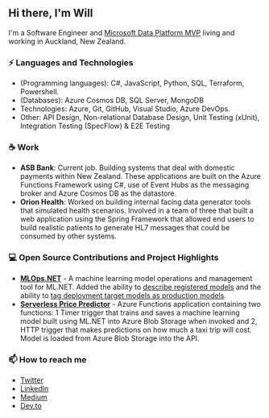 ## Hi there, I'm Will

I'm a Software Engineer and [Microsoft Data Platform MVP]() living and working in Auckland, New Zealand.

### ⚡ Languages and Technologies

* (Programming languages): C#, JavaScript, Python, SQL, Terraform, Powershell.
* (Databases): Azure Cosmos DB, SQL Server, MongoDB
* Technologies: Azure, Git, GitHub, Visual Studio, Azure DevOps.
* Other: API Design, Non-relational Database Design, Unit Testing (xUnit), Integration Testing (SpecFlow) & E2E Testing

### ☕ Work

* **ASB Bank**: Current job. Building systems that deal with domestic payments within New Zealand. These applications are built on the Azure Functions Framework using C#, use of Event Hubs as the messaging broker and Azure Cosmos DB as the datastore.
* **Orion Health**: Worked on building internal facing data generator tools that simulated health scenarios. Involved in a team of three that built a web application using the Spring Framework that allowed end users to build realistic patients to generate HL7 messages that could be consumed by other systems.

### 💻 Open Source Contributions and Project Highlights

* **[MLOps.NET](https://github.com/aslotte/MLOps.NET)** - A machine learning model operations and management tool for ML.NET. Added the ability to [describe registered models](https://github.com/aslotte/MLOps.NET/pull/283) and the ability to [tag deployment target models as production models](https://github.com/aslotte/MLOps.NET/pull/295).
* **[Serverless Price Predictor](https://github.com/willvelida/serverless-price-predictor)** - Azure Functions application containing two functions: 1 Timer trigger that trains and saves a machine learning model built using ML.NET into Azure Blob Storage when invoked and 2, HTTP trigger that makes predictions on how much a taxi trip will cost. Model is loaded from Azure Blob Storage into the API.

### 📫 How to reach me

* [Twitter](https://twitter.com/willvelida)
* [LinkedIn](https://www.linkedin.com/in/willvelida/)
* [Medium](https://medium.com/@willvelida)
* [Dev.to](https://dev.to/willvelida)

<!--
**willvelida/willvelida** is a ✨ _special_ ✨ repository because its `README.md` (this file) appears on your GitHub profile.

Here are some ideas to get you started:

- 🔭 I’m currently working on ...
- 🌱 I’m currently learning ...
- 👯 I’m looking to collaborate on ...
- 🤔 I’m looking for help with ...
- 💬 Ask me about ...
- 📫 How to reach me: ...
- 😄 Pronouns: ...
- ⚡ Fun fact: ...
-->


